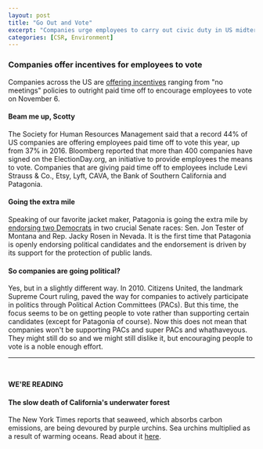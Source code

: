 ```yaml
---
layout: post
title: "Go Out and Vote"
excerpt: "Companies urge employees to carry out civic duty in US midterms. On our reading list is a story on the degradation of California's underwater forests."
categories: [CSR, Environment]
---
```


### Companies offer incentives for employees to vote

Companies across the US are <a href="https://www.bloomberg.com/news/articles/2018-10-22/ceos-give-employees-time-off-to-vote-in-hotly-contested-midterms?srnd=premium" target="_blank">offering incentives</a> ranging from "no meetings" policies to outright paid time off to encourage employees to vote on November 6.

#### Beam me up, Scotty

The Society for Human Resources Management said that a record 44% of US companies are offering employees paid time off to vote this year, up from 37% in 2016. Bloomberg reported that more than 400 companies have signed on the ElectionDay.org, an initiative to provide employees the means to vote. Companies that are giving paid time off to employees include Levi Strauss & Co., Etsy, Lyft, CAVA, the Bank of Southern California and Patagonia.

#### Going the extra mile

Speaking of our favorite jacket maker, Patagonia is going the extra mile by <a href="https://www.ecowatch.com/patagonia-ceo-politics-2613614515.html" target="_blank">endorsing two Democrats</a> in two crucial Senate races: Sen. Jon Tester of Montana and Rep. Jacky Rosen in Nevada. It is the first time that Patagonia is openly endorsing political candidates and the endorsement is driven by its support for the protection of public lands.

#### So companies are going political?

Yes, but in a slightly different way. In 2010. Citizens United, the landmark Supreme Court ruling, paved the way for companies to actively participate in politics through Political Action Committees (PACs). But this time, the focus seems to be on getting people to vote rather than supporting certain candidates (except for Patagonia of course). Now this does not mean that companies won't be supporting PACs and super PACs and whathaveyous. They might still do so and we might still dislike it, but encouraging people to vote is a noble enough effort.

* * *
<br />

**WE'RE READING**

#### **The slow death of California's underwater forest**

The New York Times reports that seaweed, which absorbs carbon emissions, are being devoured by purple urchins. Sea urchins multiplied as a result of warming oceans. Read about it <a href="https://www.nytimes.com/2018/10/22/climate/kelp-climate-change-california.html?action=click&module=Top%20Stories&pgtype=Homepage" target="_blank">here</a>.

